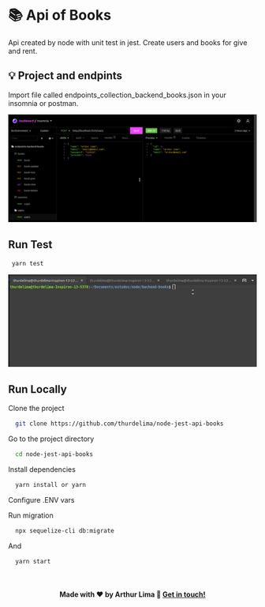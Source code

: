 # 📚 Api of Books

Api created by node with unit test in jest. Create users and books for give and rent.

## 💡 Project and endpints

Import file called endpoints_collection_backend_books.json in your insomnia or postman.

<div align="center" >
  <img src="./test_insomnia.gif">
</div>


## Run Test

```bash
 yarn test
```

<div align="center" >
  <img src="./unit_test.gif">
</div>


## Run Locally

Clone the project

```bash
  git clone https://github.com/thurdelima/node-jest-api-books
```

Go to the project directory

```bash
  cd node-jest-api-books
```

Install dependencies

```bash
  yarn install or yarn
```

Configure .ENV vars


Run migration

```bash
  npx sequelize-cli db:migrate

```

And

```bash
  yarn start

```


<br/>

<h4 align="center">
  

Made with ♥   by Arthur Lima :wave: [Get in touch!](https://www.linkedin.com/in/arthur-lima-294ab0103/)
</h4>

